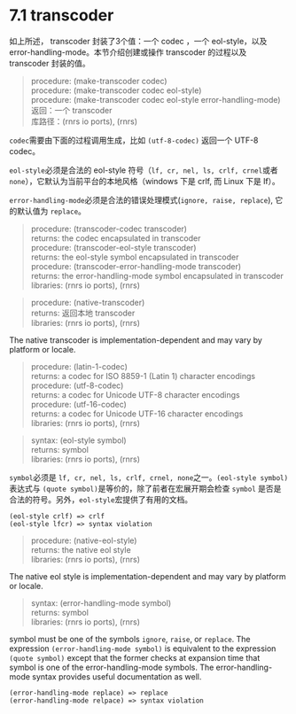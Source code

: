 # 7.1  transcoder 

如上所述， transcoder 封装了3个值：一个 codec ，一个 eol-style，以及 error-handling-mode。本节介绍创建或操作 transcoder 的过程以及 transcoder 封装的值。

> procedure: (make-transcoder codec)   
procedure: (make-transcoder codec eol-style)   
procedure: (make-transcoder codec eol-style error-handling-mode)   
返回：一个 transcoder   
库路径：(rnrs io ports), (rnrs)

`codec`需要由下面的过程调用生成，比如 `(utf-8-codec)` 返回一个 UTF-8 codec。

`eol-style`必须是合法的 eol-style 符号（`lf, cr, nel, ls, crlf, crnel`或者`none`），它默认为当前平台的本地风格（windows 下是 crlf, 而 Linux 下是 lf）。

`error-handling-mode`必须是合法的错误处理模式(`ignore, raise, replace`), 它的默认值为 `replace`。


> procedure: (transcoder-codec transcoder)   
returns: the codec encapsulated in transcoder   
procedure: (transcoder-eol-style transcoder)   
returns: the eol-style symbol encapsulated in transcoder   
procedure: (transcoder-error-handling-mode transcoder)   
returns: the error-handling-mode symbol encapsulated in transcoder   
libraries: (rnrs io ports), (rnrs)


> procedure: (native-transcoder)   
returns: 返回本地 transcoder   
libraries: (rnrs io ports), (rnrs)


The native transcoder is implementation-dependent and may vary by platform or locale.


> procedure: (latin-1-codec)   
returns: a codec for ISO 8859-1 (Latin 1) character encodings   
procedure: (utf-8-codec)   
returns: a codec for Unicode UTF-8 character encodings   
procedure: (utf-16-codec)   
returns: a codec for Unicode UTF-16 character encodings   
libraries: (rnrs io ports), (rnrs)


> syntax: (eol-style symbol)   
returns: symbol   
libraries: (rnrs io ports), (rnrs)

`symbol`必须是 `lf, cr, nel, ls, crlf, crnel, none`之一。`(eol-style symbol)`表达式与 `(quote symbol)`是等价的，除了前者在宏展开期会检查 `symbol` 是否是合法的符号。另外，`eol-style`宏提供了有用的文档。

```
(eol-style crlf) => crlf
(eol-style lfcr) => syntax violation
```

> procedure: (native-eol-style)   
returns: the native eol style   
libraries: (rnrs io ports), (rnrs)

The native eol style is implementation-dependent and may vary by platform or locale.

> syntax: (error-handling-mode symbol)   
returns: symbol   
libraries: (rnrs io ports), (rnrs)

symbol must be one of the symbols `ignore`, `raise`, or `replace`. The expression `(error-handling-mode symbol)` is equivalent to the expression `(quote symbol)` except that the former checks at expansion time that symbol is one of the error-handling-mode symbols. The error-handling-mode syntax provides useful documentation as well.

```
(error-handling-mode replace) => replace
(error-handling-mode relpace) => syntax violation
```
